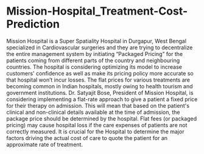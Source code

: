 # Mission-Hospital_Treatment-Cost-Prediction
Mission Hospital is a Super Spatiality Hospital in Durgapur, West Bengal specialized in Cardiovascular surgeries and they are trying to decentralize the entire management system by initiating “Packaged Pricing” for the patients coming from different parts of the country and neighbouring countries. The hospital is considering optimizing its model to increase customers' confidence as well as make its pricing policy more accurate so that hospital won’t incur losses.   The flat prices for various treatments are becoming common in Indian hospitals, mostly owing to health tourism and government institutions. Dr. Satyajit Bose, President of Mission Hospital, is considering implementing a flat-rate approach to give a patient a fixed price for their therapy on admission. This will mean that based on the patient's clinical and non-clinical details available at the time of admission, the package price should be determined by the hospital. Flat fees (or packaged pricing) may cause hospital loss if the care expenses of patients are not correctly measured. It is crucial for the Hospital to determine the major factors driving the actual cost of care to quote the patient for an approximate rate of treatment.
